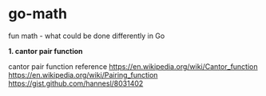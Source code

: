 # go-math
fun math - what could be done differently in Go

**1. cantor pair function**

cantor  pair function  reference
    https://en.wikipedia.org/wiki/Cantor_function
    https://en.wikipedia.org/wiki/Pairing_function
    https://gist.github.com/hannesl/8031402 
    
    
